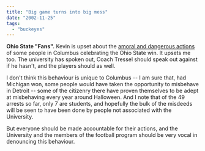 ```yaml
---
title: "Big game turns into big mess"
date: "2002-11-25"
tags: 
  - "buckeyes"
---
```


**Ohio State "Fans".** Kevin is upset about the [amoral and dangerous actions](http://www.kevinholtsberry.com/blog/archives/002498.html#002498) of some people in Columbus celebrating the Ohio State win. It upsets me too. The university has spoken out, Coach Tressel should speak out against if he hasn't, and the players should as well.

I don't think this behaviour is unique to Columbus -- I am sure that, had Michigan won, some people would have taken the opportunity to misbehave in Detroit -- some of the citizenry there have proven themselves to be adept at misbehaving every year around Halloween. And I note that of the 49 arrests so far, only 7 are students, and hopefully the bulk of the misdeeds will be seen to have been done by people not associated with the University.

But everyone should be made accountable for their actions, and the University and the members of the football program should be very vocal in denouncing this behaviour.
